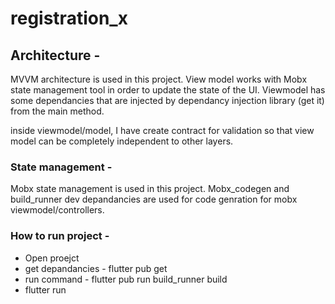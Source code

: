 # registration_x


## Architecture - 

MVVM architecture is used in this project. View model works with Mobx state management tool in order to update the state of the UI.
Viewmodel has some dependancies that are injected by dependancy injection library (get it) from the main method.

inside viewmodel/model, I have create contract for validation so that view model can be completely independent to other layers.

### State management - 
Mobx state management is used in this project. Mobx_codegen and build_runner dev depandancies are used for code genration for mobx viewmodel/controllers.


### How to run project -

- Open proejct
- get depandancies - flutter pub get
- run command  - flutter pub run build_runner build
- flutter run





